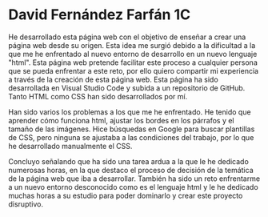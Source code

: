 # David Fernández Farfán 1C
He desarrollado esta página web con el objetivo de enseñar a crear una página web desde su origen. Esta idea 
me surgió debido a la dificultad a la que me he enfrentado al nuevo entorno de desarrollo en un nuevo lenguaje 
"html". Esta página web pretende facilitar este proceso a cualquier persona que se pueda enfrentar a este reto, 
por ello quiero compartir mi experiencia a través de la creación de esta página web. Esta página ha sido desarrollada 
en Visual Studio Code y subida a un repositorio de GitHub. Tanto HTML como CSS han sido desarrollados por mí.

Han sido varios los problemas a los que me he enfrentado. He tenido que aprender cómo funciona html, ajustar los bordes
en los párrafos y el tamaño de las imágenes. Hice búsquedas en Google para buscar plantillas de CSS, pero ninguna se ajustaba
a las condiciones del trabajo, por lo que he desarrollado manualmente el CSS. 

Concluyo señalando que ha sido una tarea ardua a la que le he dedicado numerosas horas, en la que destaco el proceso de decisión
de la temática de la página web que iba a desarrollar. También ha sido un reto enfrentarme a un nuevo entorno desconocido como es 
el lenguaje html y le he dedicado muchas horas a su estudio para poder dominarlo y crear este proyecto disruptivo.
